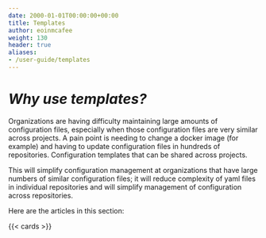 ```yaml
---
date: 2000-01-01T00:00:00+00:00
title: Templates
author: eoinmcafee
weight: 130
header: true
aliases:
- /user-guide/templates
---
```


# _Why use templates?_

Organizations are having difficulty maintaining large amounts of configuration files, especially when those configuration files are very similar across projects. A pain point is needing to change a docker image (for example) and having to update configuration files in hundreds of repositories.
Configuration templates that can be shared across projects. 

This will simplify configuration management at organizations that have 
large numbers of similar configuration files; it will reduce complexity 
of yaml files in individual repositories and will simplify management of 
configuration across repositories.

Here are the articles in this section:

{{< cards >}}